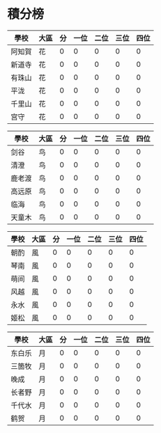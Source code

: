 # 積分榜


|學校|大區|分|一位|二位|三位|四位|
|----|----|--|--|--|--|--|
|阿知賀|花|0|0|0|0|0|
|新道寺|花|0|0|0|0|0|
|有珠山|花|0|0|0|0|0|
|平泷|花|0|0|0|0|0|
|千里山|花|0|0|0|0|0|
|宫守|花|0|0|0|0|0|


|學校|大區|分|一位|二位|三位|四位|
|----|----|--|--|--|--|--|
|剑谷|鸟|0|0|0|0|0|
|清澄|鸟|0|0|0|0|0|
|鹿老渡|鸟|0|0|0|0|0|
|高远原|鸟|0|0|0|0|0|
|临海|鸟|0|0|0|0|0|
|天童木|鸟|0|0|0|0|0|


|學校|大區|分|一位|二位|三位|四位|
|----|----|--|--|--|--|--|
|朝酌|風|0|0|0|0|0|
|琴南|風|0|0|0|0|0|
|萌间|風|0|0|0|0|0|
|风越|風|0|0|0|0|0|
|永水|風|0|0|0|0|0|
|姬松|風|0|0|0|0|0|


|學校|大區|分|一位|二位|三位|四位|
|----|----|--|--|--|--|--|
|东白乐|月|0|0|0|0|0|
|三箇牧|月|0|0|0|0|0|
|晚成|月|0|0|0|0|0|
|长者野|月|0|0|0|0|0|
|千代水|月|0|0|0|0|0|
|鹤贺|月|0|0|0|0|0|
